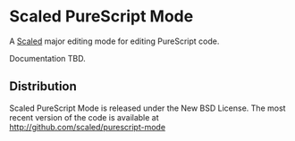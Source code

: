 # Scaled PureScript Mode

A [Scaled] major editing mode for editing PureScript code.

Documentation TBD.

## Distribution

Scaled PureScript Mode is released under the New BSD License. The most recent version of the code
is available at http://github.com/scaled/purescript-mode

[Scaled]: https://github.com/scaled/scaled
